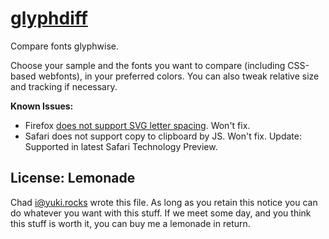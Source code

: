 # [glyphdiff](http://glyphdiff.yuki.rocks/?text=glyphΔ&fontfamily1=%27Roboto%20Slab%27&fontfamily2=Bitter&webfont1=<link%20href%3D%27https%3A%2F%2Ffonts.googleapis.com%2Fcss%3Ffamily%3DRoboto%2BSlab%7CBitter%26subset%3Dlatin%2Cgreek%27%20rel%3D%27stylesheet%27%20type%3D%27text%2Fcss%27>&baseline=0&color=teal&opacity=0.7&size=1&tracking=0)

Compare fonts glyphwise.

Choose your sample and the fonts you want to compare (including CSS-based webfonts), in your preferred colors. You can also tweak relative size and tracking if necessary.

**Known Issues:**

- Firefox [does not support SVG letter spacing](https://bugzilla.mozilla.org/show_bug.cgi?id=371787). Won't fix.
- Safari does not support copy to clipboard by JS. Won't fix.
  Update: Supported in latest Safari Technology Preview.

## License: Lemonade

Chad <i@yuki.rocks> wrote this file. As long as you retain this notice you can do whatever you want with this stuff. If we meet some day, and you think this stuff is worth it, you can buy me a lemonade in return.
